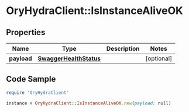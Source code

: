 # OryHydraClient::IsInstanceAliveOK

## Properties

Name | Type | Description | Notes
------------ | ------------- | ------------- | -------------
**payload** | [**SwaggerHealthStatus**](SwaggerHealthStatus.md) |  | [optional] 

## Code Sample

```ruby
require 'OryHydraClient'

instance = OryHydraClient::IsInstanceAliveOK.new(payload: null)
```


